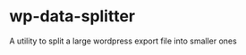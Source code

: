 wp-data-splitter
================

A utility to split a large wordpress export file into smaller ones